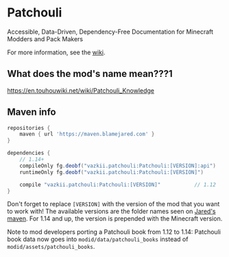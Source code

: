 # Patchouli
Accessible, Data-Driven, Dependency-Free Documentation for Minecraft Modders and Pack Makers

For more information, see the [wiki](https://github.com/Vazkii/Patchouli/wiki).

## What does the mod's name mean???1
https://en.touhouwiki.net/wiki/Patchouli_Knowledge

## Maven info

```gradle
repositories {
    maven { url 'https://maven.blamejared.com' }
}

dependencies {
    // 1.14+
    compileOnly fg.deobf("vazkii.patchouli:Patchouli:[VERSION]:api")
    runtimeOnly fg.deobf("vazkii.patchouli:Patchouli:[VERSION]")

    compile "vazkii.patchouli:Patchouli:[VERSION]"           // 1.12
}
```

Don't forget to replace `[VERSION]` with the version of the mod that you want to work with!
The available versions are the folder names seen on [Jared's maven](https://maven.blamejared.com/vazkii/patchouli/Patchouli/).
For 1.14 and up, the version is prepended with the Minecraft version.

Note to mod developers porting a Patchouli book from 1.12 to 1.14: Patchouli book data now goes into `modid/data/patchouli_books` instead of `modid/assets/patchouli_books`.
